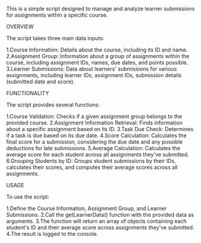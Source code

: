 
This is a simple script designed to manage and analyze learner submissions for assignments within a specific course.


OVERVIEW


The script takes three main data inputs:

1.Course Information: Details about the course, including its ID and name.
2.Assignment Group: Information about a group of assignments within the course, including assignment IDs, names, due dates, and points possible.
3.Learner Submissions: Data about learners' submissions for various assignments, including learner IDs, assignment IDs, submission details (submitted date and score).



FUNCTIONALITY


The script provides several functions:

1.Course Validation: Checks if a given assignment group belongs to the provided course.
2.Assignment Information Retrieval: Finds information about a specific assignment based on its ID.
3.Task Due Check: Determines if a task is due based on its due date.
4.Score Calculation: Calculates the final score for a submission, considering the due date and any possible deductions for late submissions.
5.Average Calculation: Calculates the average score for each student across all assignments they've submitted.
6.Grouping Students by ID: Groups student submissions by their IDs, calculates their scores, and computes their average scores across all assignments.


USAGE


To use the script:

1.Define the Course Information, Assignment Group, and Learner Submissions.
2.Call the getLearnerData() function with the provided data as arguments.
3.The function will return an array of objects containing each student's ID and their average score across assignments they've submitted.
4.The result is logged to the console.
